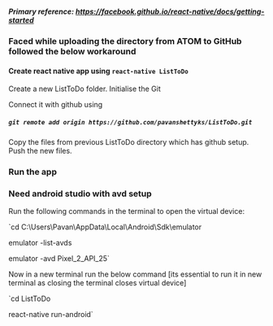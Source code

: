 ##### Primary reference: https://facebook.github.io/react-native/docs/getting-started

### Faced while uploading the directory from ATOM to GitHub followed the below workaround

#### Create react native app using `react-native ListToDo`
Create a new ListToDo folder. Initialise the Git

Connect it with github using
##### `git remote add origin https://github.com/pavanshettyks/ListToDo.git`

Copy the files from previous ListToDo directory which has github setup.
Push the new files.

### Run the app
### Need android studio with avd setup
Run the following commands in the terminal to open the virtual device:

`cd C:\Users\Pavan\AppData\Local\Android\Sdk\emulator

emulator -list-avds

emulator -avd Pixel_2_API_25`

Now in a new terminal run the below command [its essential to run it in new terminal as closing the terminal closes virtual device]

`cd ListToDo

react-native run-android`
